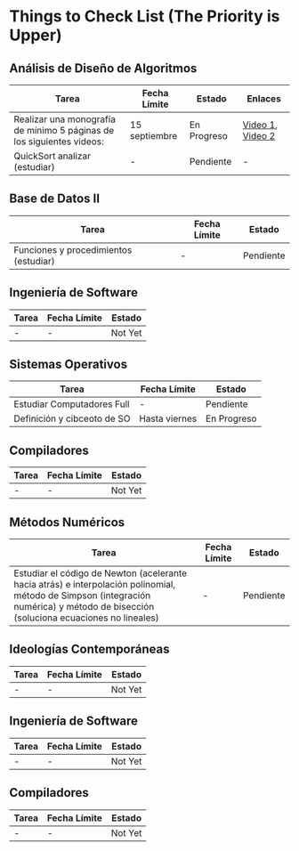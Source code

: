 # Things to Check List (The Priority is Upper)

## Análisis de Diseño de Algoritmos
| Tarea | Fecha Límite | Estado | Enlaces |
|-------|--------------|--------|---------|
| Realizar una monografía de mínimo 5 páginas de los siguientes videos: | 15 septiembre | En Progreso | [Video 1](https://youtu.be/njoOd9iV2Qo?si=auPEuUs61gEw2y2b), [Video 2](https://www.youtube.com/watch?v=_0wdproot34) |
| QuickSort analizar (estudiar) | - | Pendiente | - |

## Base de Datos II
| Tarea | Fecha Límite | Estado |
|-------|--------------|--------|
| Funciones y procedimientos (estudiar) | - | Pendiente |

## Ingeniería de Software
| Tarea | Fecha Límite | Estado |
|-------|--------------|--------|
| - | - | Not Yet |

## Sistemas Operativos
| Tarea | Fecha Límite | Estado |
|-------|--------------|--------|
| Estudiar Computadores Full | - | Pendiente |
| Definición y cibceoto de SO | Hasta viernes | En Progreso |

## Compiladores
| Tarea | Fecha Límite | Estado |
|-------|--------------|--------|
| - | - | Not Yet |

## Métodos Numéricos
| Tarea | Fecha Límite | Estado |
|-------|--------------|--------|
| Estudiar el código de Newton (acelerante hacia atrás) e interpolación polinomial, método de Simpson (integración numérica) y método de bisección (soluciona ecuaciones no lineales) | - | Pendiente |

## Ideologías Contemporáneas
| Tarea | Fecha Límite | Estado |
|-------|--------------|--------|
| - | - | Not Yet |

## Ingeniería de Software
| Tarea | Fecha Límite | Estado |
|-------|--------------|--------|
| - | - | Not Yet |

## Compiladores
| Tarea | Fecha Límite | Estado |
|-------|--------------|--------|
| - | - | Not Yet |
